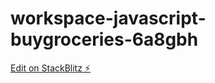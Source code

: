 # workspace-javascript-buygroceries-6a8gbh

[Edit on StackBlitz ⚡️](https://stackblitz.com/edit/workspace-javascript-buygroceries-6a8gbh)